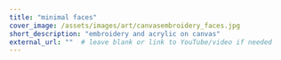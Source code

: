 ```yaml
---
title: "minimal faces"
cover_image: /assets/images/art/canvasembroidery_faces.jpg
short_description: "embroidery and acrylic on canvas"
external_url: ""  # leave blank or link to YouTube/video if needed
---
```

